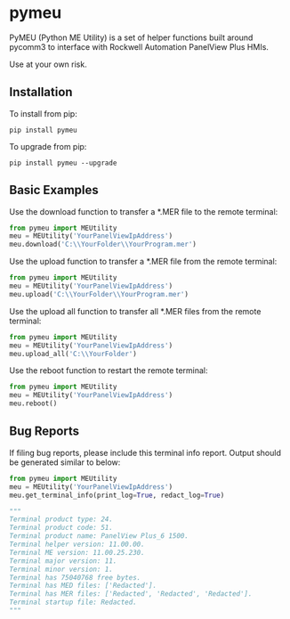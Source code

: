 # pymeu

PyMEU (Python ME Utility) is a set of helper functions built around pycomm3 to interface with Rockwell Automation PanelView Plus HMIs.<br>

Use at your own risk.<br>

## Installation

To install from pip:
```console
pip install pymeu
```

To upgrade from pip:
```console
pip install pymeu --upgrade
```

## Basic Examples

Use the download function to transfer a *.MER file to the remote terminal:

```python
from pymeu import MEUtility
meu = MEUtility('YourPanelViewIpAddress')
meu.download('C:\\YourFolder\\YourProgram.mer')
```

Use the upload function to transfer a *.MER file from the remote terminal:

```python
from pymeu import MEUtility
meu = MEUtility('YourPanelViewIpAddress')
meu.upload('C:\\YourFolder\\YourProgram.mer')
```

Use the upload all function to transfer all *.MER files from the remote terminal:

```python
from pymeu import MEUtility
meu = MEUtility('YourPanelViewIpAddress')
meu.upload_all('C:\\YourFolder')
```

Use the reboot function to restart the remote terminal:

```python
from pymeu import MEUtility
meu = MEUtility('YourPanelViewIpAddress')
meu.reboot()
```

## Bug Reports

If filing bug reports, please include this terminal info report.
Output should be generated similar to below:

```python
from pymeu import MEUtility
meu = MEUtility('YourPanelViewIpAddress')
meu.get_terminal_info(print_log=True, redact_log=True)

"""
Terminal product type: 24.
Terminal product code: 51.
Terminal product name: PanelView Plus_6 1500.
Terminal helper version: 11.00.00.
Terminal ME version: 11.00.25.230.
Terminal major version: 11.
Terminal minor version: 1.
Terminal has 75040768 free bytes.
Terminal has MED files: ['Redacted'].
Terminal has MER files: ['Redacted', 'Redacted', 'Redacted'].
Terminal startup file: Redacted.
"""

```